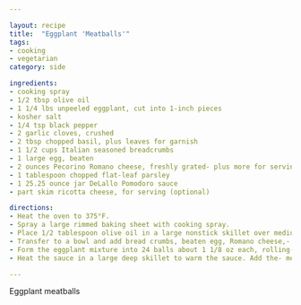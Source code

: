 ```yaml
---

layout: recipe
title:  "Eggplant 'Meatballs'"
tags: 
- cooking
- vegetarian
category: side

ingredients:
- cooking spray
- 1/2 tbsp olive oil
- 1 1/4 lbs unpeeled eggplant, cut into 1-inch pieces
- kosher salt
- 1/4 tsp black pepper
- 2 garlic cloves, crushed
- 2 tbsp chopped basil, plus leaves for garnish
- 1 1/2 cups Italian seasoned breadcrumbs
- 1 large egg, beaten
- 2 ounces Pecorino Romano cheese, freshly grated- plus more for serving
- 1 tablespoon chopped flat-leaf parsley
- 1 25.25 ounce jar DeLallo Pomodoro sauce
- part skim ricotta cheese, for serving (optional)

directions:
- Heat the oven to 375°F. 
- Spray a large rimmed baking sheet with cooking spray.
- Place 1/2 tablespoon olive oil in a large nonstick skillet over medium- high heat. When hot add the eggplant and 1/4 cup water. Season with- salt and pepper to taste and cook, stirring occasionally until tender,- 10 to 12 minutes. Transfer to the bowl of a food processor and pulse a- few times.
- Transfer to a bowl and add bread crumbs, beaten egg, Romano cheese,- parsley, garlic and chopped basil into the eggplant. Season with 1/2- teaspoon kosher salt and 1/8 teaspoon of pepper.
- Form the eggplant mixture into 24 balls about 1 1/8 oz each, rolling- tightly and transfer to the prepared baking sheet. Bake until firm and- browned, about 20 to 25 minutes.
- Heat the sauce in a large deep skillet to warm the sauce. Add the- meatballs to the sauce and simmer for 5 minutes. Garnish the meatballs- with basil leaves and serve with ricotta cheese if desired.

---
```


Eggplant meatballs